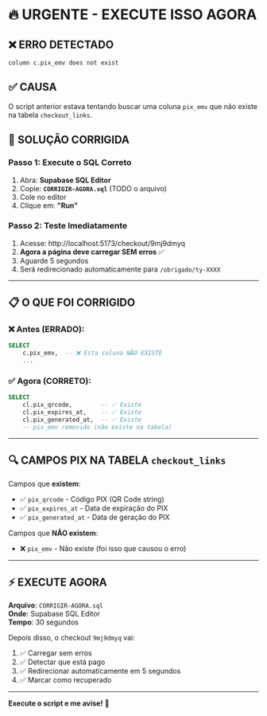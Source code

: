 # 🔥 URGENTE - EXECUTE ISSO AGORA

## ❌ ERRO DETECTADO
```
column c.pix_emv does not exist
```

## ✅ CAUSA
O script anterior estava tentando buscar uma coluna `pix_emv` que não existe na tabela `checkout_links`.

## 🎯 SOLUÇÃO CORRIGIDA

### Passo 1: Execute o SQL Correto
1. Abra: **Supabase SQL Editor**
2. Copie: **`CORRIGIR-AGORA.sql`** (TODO o arquivo)
3. Cole no editor
4. Clique em: **"Run"**

### Passo 2: Teste Imediatamente
1. Acesse: http://localhost:5173/checkout/9mj9dmyq
2. **Agora a página deve carregar SEM erros** ✅
3. Aguarde 5 segundos
4. Será redirecionado automaticamente para `/obrigado/ty-XXXX`

---

## 📋 O QUE FOI CORRIGIDO

### ❌ Antes (ERRADO):
```sql
SELECT 
    c.pix_emv,  -- ❌ Esta coluna NÃO EXISTE
    ...
```

### ✅ Agora (CORRETO):
```sql
SELECT 
    cl.pix_qrcode,        -- ✅ Existe
    cl.pix_expires_at,    -- ✅ Existe
    cl.pix_generated_at,  -- ✅ Existe
    -- pix_emv removido (não existe na tabela)
```

---

## 🔍 CAMPOS PIX NA TABELA `checkout_links`

Campos que **existem**:
- ✅ `pix_qrcode` - Código PIX (QR Code string)
- ✅ `pix_expires_at` - Data de expiração do PIX
- ✅ `pix_generated_at` - Data de geração do PIX

Campos que **NÃO existem**:
- ❌ `pix_emv` - Não existe (foi isso que causou o erro)

---

## ⚡ EXECUTE AGORA

**Arquivo**: `CORRIGIR-AGORA.sql`  
**Onde**: Supabase SQL Editor  
**Tempo**: 30 segundos  

Depois disso, o checkout `9mj9dmyq` vai:
1. ✅ Carregar sem erros
2. ✅ Detectar que está pago
3. ✅ Redirecionar automaticamente em 5 segundos
4. ✅ Marcar como recuperado

---

**Execute o script e me avise!** 🚀

